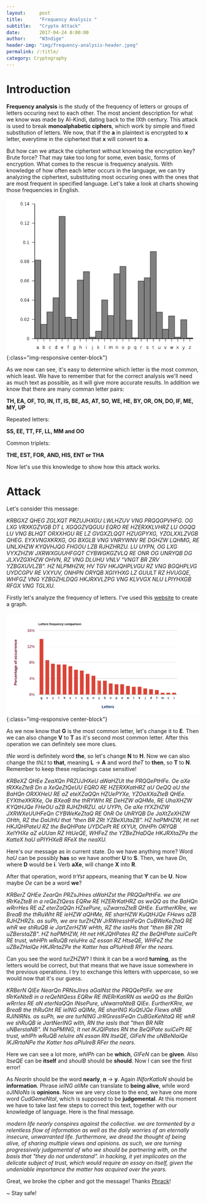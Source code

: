 ```yaml
---
layout:     post
title:      "Frequency Analysis "
subtitle:   "Crypto Attack"
date:       2017-04-24 0:00:00
author:     "W3ndige"
header-img: "img/frequency-analysis-header.jpeg"
permalink: /:title/
category: Cryptography
---
```


<h1>Introduction</h1>

<p><b>Frequency analysis</b> is the study of the frequency of letters or groups of letters occuring next to each other. The most ancient description for what we know was made by Al-Kindi, dating back to the IXth century. This attack is used to break <b>monoalphabetic ciphers</b>, which work by simple and fixed substitution of letters. We now, that if the <b>a</b> in plaintext is encrypted to <b>x</b> letter, everytime in the ciphertext that <b>x</b> will convert to <b>a</b>.  </p>

<p>But how can we attack the ciphertext without knowing the encryption key? Brute force? That may take too long for some, even basic, forms of encryption. What comes to the rescue is frequency analysis. With knowledge of how often each letter occurs in the language, we can try analyzing the ciphertext, substituting most occuring ones with the ones that are most frequent in specified language. Let's take a look at charts showing those frequencies in English. </p>

![Letter frequency in English](/img/frequency-analysis/english.png){:class="img-responsive center-block"}

<p>As we now can see, it's easy to determine which letter is the most common, which least. We have to remember that for the correct analysis we'll need as much text as possible, as it will give more accurate results. In addition we know that there are many comman letter pairs:  </p>

<p><b>TH, EA, OF, TO, IN, IT, IS, BE, AS, AT, SO, WE, HE, BY, OR, ON, DO, IF, ME, MY, UP </b></p>

<p>Repeated letters: </p>

<p><b>SS, EE, TT, FF, LL, MM and OO </b></p>

<p>Common triplets: </p>

<p><b>THE, EST, FOR, AND, HIS, ENT or THA </b></p>

<p>Now let's use this knowledge to show how this attack works. </p>

<h1>Attack</h1>

<p>Let's consider this message: </p>
<p><i>KRBGXZ QHEG ZGLXQT PRZUJHXGU LWLHZUV VNG PRQQGPVHFG. OG LXG VRXKGZVGB DT L XGQGZVQGUU EQRO RE HZERXKLVHRZ LU OGQQ LU VNG BLHQT ORXXHGU RE LZ GVGXZLQQT HZUGPYXG, YZOLXXLZVGB QHEG. EYXVNGXKRXG, OG BXGLB VNG VNRYWNV RE DGHZW LQHMG, RE UNLXHZW KYQVHJQG FHGOU LZB RJHZHRZU. LU UYPN, OG LXG VYXZHZW JXRWXGUUHFGQT CYBWGKGZVLQ RE ONR OG UNRYQB DG JLXVZGXHZW OHVN, RZ VNG DLUHU VNLV "VNGT BR ZRV YZBGXUVLZB". HZ NLPMHZW, HV TGV HKJQHPLVGU RZ VNG BGQHPLVG UYDCGPV RE VXYUV, ONHPN ORYQB XGIYHXG LZ GUULT RZ HVUGQE, WHFGZ VNG YZBGZHLDQG HKJRXVLZPG VNG KLVVGX NLU LPIYHXGB RFGX VNG TGLXU.</i></p>

<p>Firstly let's analyze the frequency of letters. I've used this <a href="http://md5decrypt.net/en/Letters-frequency-analysis/">website</a> to create a graph.</p>

![Letter frequency in message](/img/frequency-analysis/message-frequency.png){:class="img-responsive center-block"}

<p>As we now know that <b>G</b> is the most common letter, let's change it to <b>E</b>. Then we can also change <b>V</b> to <b>T</b> as it's second most common letter. After this operation we can definitely see more clues. </p>

<p><i>tNe</i> word is definitely word <b>the</b>, so let's change <b>N</b> to <b>H</b>. Now we can also change the <i>thLt</i> to <b>that</b>, meaning <b>L</b> -> <b>A</b> and word <i>theT</i> to <b>then</b>, so <b>T</b> to <b>N</b>. Remember to keep these replacings case sensitive!  </p>

<p><i>KRBeXZ QHEe ZeaXQn PRZUJHXeU aWaHZUt the PRQQePtHFe. Oe aXe tRXKeZteB Dn a XeQeZtQeUU EQRO RE HZERXKatHRZ aU OeQQ aU the BaHQn ORXXHeU RE aZ eteXZaQQn HZUePYXe, YZOaXXaZteB QHEe. EYXtheXKRXe, Oe BXeaB the thRYWht RE DeHZW aQHMe, RE UhaXHZW KYQtHJQe FHeOU aZB RJHZHRZU. aU UYPh, Oe aXe tYXZHZW JXRWXeUUHFeQn CYBWeKeZtaQ RE OhR Oe UhRYQB De JaXtZeXHZW OHth, RZ the DaUHU that "then BR ZRt YZBeXUtaZB". HZ haPMHZW, Ht net HKJQHPateU RZ the BeQHPate UYDCePt RE tXYUt, OhHPh ORYQB XeIYHXe aZ eUUan RZ HtUeQE, WHFeZ the YZBeZHaDQe HKJRXtaZPe the KatteX haU aPIYHXeB RFeX the neaXU.</i></p>

<p>Here's our message as in current state. Do we have anything more? Word <i>haU</i> can be possibly <b>has</b> so we have another <b>U</b> to <b>S</b>. Then, we have <i>Dn</i>, where <b>D</b> would be <b>i</b>. Verb <b>aXe</b>, will change <b>X</b> into <b>R</b>. </p>

<p>After that operation, word <i>trYst</i> appears, meaning that <b>Y</b> can be <b>U</b>. Now maybe <i>Oe</i> can be a word <b>we</b>? </p>

<p><i>KRBerZ QHEe ZearQn PRZsJHres aWaHZst the PRQQePtHFe. we are tRrKeZteB in a reQeZtQess EQRw RE HZERrKatHRZ as weQQ as the BaHQn wRrrHes RE aZ eterZaQQn HZsePure, uZwarraZteB QHEe. EurtherKRre, we BreaB the thRuWht RE ieHZW aQHMe, RE sharHZW KuQtHJQe FHews aZB RJHZHRZs. as suPh, we are turZHZW JrRWressHFeQn CuBWeKeZtaQ RE whR we shRuQB ie JartZerHZW wHth, RZ the iasHs that "then BR ZRt uZBerstaZB". HZ haPMHZW, Ht net HKJQHPates RZ the BeQHPate suiCePt RE trust, whHPh wRuQB reIuHre aZ essan RZ HtseQE, WHFeZ the uZBeZHaiQe HKJRrtaZPe the Katter has aPIuHreB RFer the nears.</i></p>

<p>Can you see the word <i>turZHZW</i>? I think it can be a word <b>turning</b>, as the letters would be correct, but that means that we have issue somewhere in the previous operations. I try to exchange this letters with uppercase, so we would now that it's our guess. </p>

<p><i>KRBerN QIEe NearQn PRNsJIres aGaINst the PRQQePtIFe. we are tRrKeNteB in a reQeNtQess EQRw RE INERrKatIRN as weQQ as the BaIQn wRrrIes RE aN eterNaQQn INsePure, uNwarraNteB QIEe. EurtherKRre, we BreaB the thRuGht RE ieING aQIMe, RE sharING KuQtIJQe FIews aNB RJINIRNs. as suPh, we are turNING JrRGressIFeQn CuBGeKeNtaQ RE whR we shRuQB ie JartNerING wIth, RN the iasIs that "then BR NRt uNBerstaNB". IN haPMING, It net IKJQIPates RN the BeQIPate suiCePt RE trust, whIPh wRuQB reIuIre aN essan RN ItseQE, GIFeN the uNBeNIaiQe IKJRrtaNPe the Katter has aPIuIreB RFer the nears.</i></p>

<p>Here we can see a lot more, <i>whIPh</i> can be <b>which</b>, <i>GIFeN</i> can be <b>given</b>. Also <i>ItseQE</i> can be <b>itself</b> and <i>shoulB</i> should be <b>should</b>. Now I can see the first error! </p>

<p>As <i>Nearln</i> should be the word <b>nearly</b>, <b>n</b> -> <b>y</b>. Again <i>INforKatIoN</i> should be <b>information</b>. Phrase <i>ieING alIMe</i> can translate to <b>being alive</b>, while word <i>oJINIoNs</i> is <b>opinions</b>. Now we are very close to the end, we have one more word <i>CudGemeNtal</i>, which is supposed to be <b>judgemental</b>. At this moment we have to take last few steps to correct this text, together with our knowledge of language. Here is the final message. </p>

<p><i>modern life nearly conspires against the collective. we are tormented by a relentless flow of information as well as the daily worries of an eternally insecure, unwarranted life. furthermore, we dread the thought of being alive, of sharing multiple views and opinions. as such, we are turning progressively judgemental of who we should be partnering with, on the basis that "they do not understand". in hacking, it yet implicates on the delicate subject of trust, which would require an essay on itself, given the undeniable importance the matter has acquired over the years.</i></p>

<p>Great, we broke the cipher and got the message! Thanks <a href="http://www.phrack.org/issues/69/6.html#article">Phrack</a>! </p>

<p>~ Stay safe! </p>
